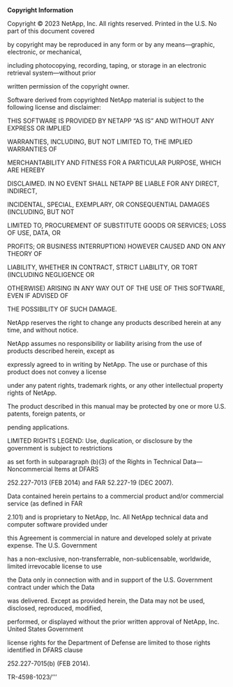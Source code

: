 **Copyright Information**

Copyright © 2023 NetApp, Inc. All rights reserved. Printed in the U.S. No part of this document covered

by copyright may be reproduced in any form or by any means—graphic, electronic, or mechanical,

including photocopying, recording, taping, or storage in an electronic retrieval system—without prior

written permission of the copyright owner.

Software derived from copyrighted NetApp material is subject to the following license and disclaimer:

THIS SOFTWARE IS PROVIDED BY NETAPP “AS IS” AND WITHOUT ANY EXPRESS OR IMPLIED

WARRANTIES, INCLUDING, BUT NOT LIMITED TO, THE IMPLIED WARRANTIES OF

MERCHANTABILITY AND FITNESS FOR A PARTICULAR PURPOSE, WHICH ARE HEREBY

DISCLAIMED. IN NO EVENT SHALL NETAPP BE LIABLE FOR ANY DIRECT, INDIRECT,

INCIDENTAL, SPECIAL, EXEMPLARY, OR CONSEQUENTIAL DAMAGES (INCLUDING, BUT NOT

LIMITED TO, PROCUREMENT OF SUBSTITUTE GOODS OR SERVICES; LOSS OF USE, DATA, OR

PROFITS; OR BUSINESS INTERRUPTION) HOWEVER CAUSED AND ON ANY THEORY OF

LIABILITY, WHETHER IN CONTRACT, STRICT LIABILITY, OR TORT (INCLUDING NEGLIGENCE OR

OTHERWISE) ARISING IN ANY WAY OUT OF THE USE OF THIS SOFTWARE, EVEN IF ADVISED OF

THE POSSIBILITY OF SUCH DAMAGE.

NetApp reserves the right to change any products described herein at any time, and without notice.

NetApp assumes no responsibility or liability arising from the use of products described herein, except as

expressly agreed to in writing by NetApp. The use or purchase of this product does not convey a license

under any patent rights, trademark rights, or any other intellectual property rights of NetApp.

The product described in this manual may be protected by one or more U.S. patents, foreign patents, or

pending applications.

LIMITED RIGHTS LEGEND: Use, duplication, or disclosure by the government is subject to restrictions

as set forth in subparagraph (b)(3) of the Rights in Technical Data—Noncommercial Items at DFARS

252.227-7013 (FEB 2014) and FAR 52.227-19 (DEC 2007).

Data contained herein pertains to a commercial product and/or commercial service (as defined in FAR

2.101) and is proprietary to NetApp, Inc. All NetApp technical data and computer software provided under

this Agreement is commercial in nature and developed solely at private expense. The U.S. Government

has a non-exclusive, non-transferrable, non-sublicensable, worldwide, limited irrevocable license to use

the Data only in connection with and in support of the U.S. Government contract under which the Data

was delivered. Except as provided herein, the Data may not be used, disclosed, reproduced, modified,

performed, or displayed without the prior written approval of NetApp, Inc. United States Government

license rights for the Department of Defense are limited to those rights identified in DFARS clause

252.227-7015(b) (FEB 2014).

TR-4598-1023/’’’
